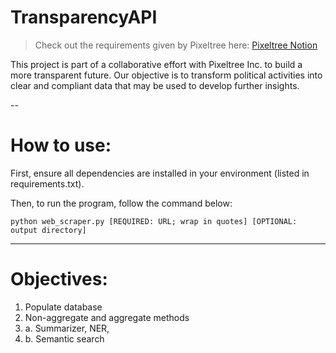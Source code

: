 # TransparencyAPI 

> Check out the requirements given by Pixeltree here: [Pixeltree Notion](https://pixeltree.notion.site/City-Council-Scraping-34a2f5a24d59400faf9a128f2653ebf2)

This project is part of a collaborative effort with Pixeltree Inc. to build a more transparent future. Our objective is to transform political activities into clear and compliant data that may be used to develop further insights.

--
# How to use:

First, ensure all dependencies are installed in your environment (listed in requirements.txt).

Then, to run the program, follow the command below:

`python web_scraper.py [REQUIRED: URL; wrap in quotes] [OPTIONAL: output directory]`

--- 

# Objectives:

1. Populate database
2. Non-aggregate and aggregate methods
2. a. Summarizer, NER, 
2. b. Semantic search